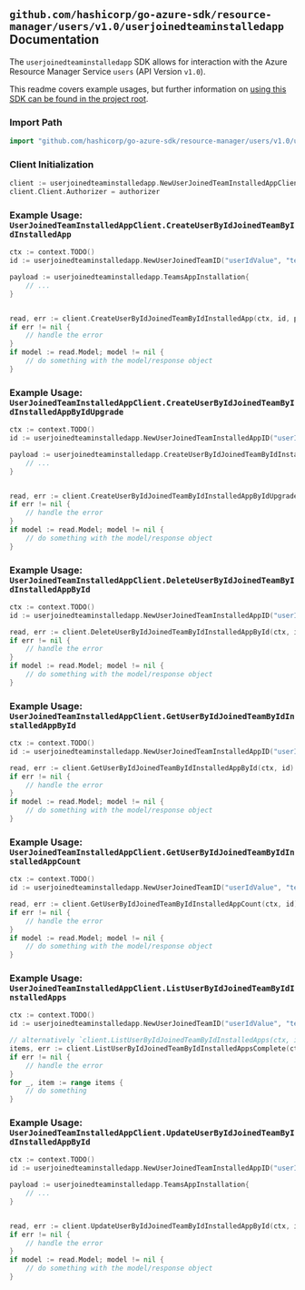
## `github.com/hashicorp/go-azure-sdk/resource-manager/users/v1.0/userjoinedteaminstalledapp` Documentation

The `userjoinedteaminstalledapp` SDK allows for interaction with the Azure Resource Manager Service `users` (API Version `v1.0`).

This readme covers example usages, but further information on [using this SDK can be found in the project root](https://github.com/hashicorp/go-azure-sdk/tree/main/docs).

### Import Path

```go
import "github.com/hashicorp/go-azure-sdk/resource-manager/users/v1.0/userjoinedteaminstalledapp"
```


### Client Initialization

```go
client := userjoinedteaminstalledapp.NewUserJoinedTeamInstalledAppClientWithBaseURI("https://management.azure.com")
client.Client.Authorizer = authorizer
```


### Example Usage: `UserJoinedTeamInstalledAppClient.CreateUserByIdJoinedTeamByIdInstalledApp`

```go
ctx := context.TODO()
id := userjoinedteaminstalledapp.NewUserJoinedTeamID("userIdValue", "teamIdValue")

payload := userjoinedteaminstalledapp.TeamsAppInstallation{
	// ...
}


read, err := client.CreateUserByIdJoinedTeamByIdInstalledApp(ctx, id, payload)
if err != nil {
	// handle the error
}
if model := read.Model; model != nil {
	// do something with the model/response object
}
```


### Example Usage: `UserJoinedTeamInstalledAppClient.CreateUserByIdJoinedTeamByIdInstalledAppByIdUpgrade`

```go
ctx := context.TODO()
id := userjoinedteaminstalledapp.NewUserJoinedTeamInstalledAppID("userIdValue", "teamIdValue", "teamsAppInstallationIdValue")

payload := userjoinedteaminstalledapp.CreateUserByIdJoinedTeamByIdInstalledAppByIdUpgradeRequest{
	// ...
}


read, err := client.CreateUserByIdJoinedTeamByIdInstalledAppByIdUpgrade(ctx, id, payload)
if err != nil {
	// handle the error
}
if model := read.Model; model != nil {
	// do something with the model/response object
}
```


### Example Usage: `UserJoinedTeamInstalledAppClient.DeleteUserByIdJoinedTeamByIdInstalledAppById`

```go
ctx := context.TODO()
id := userjoinedteaminstalledapp.NewUserJoinedTeamInstalledAppID("userIdValue", "teamIdValue", "teamsAppInstallationIdValue")

read, err := client.DeleteUserByIdJoinedTeamByIdInstalledAppById(ctx, id)
if err != nil {
	// handle the error
}
if model := read.Model; model != nil {
	// do something with the model/response object
}
```


### Example Usage: `UserJoinedTeamInstalledAppClient.GetUserByIdJoinedTeamByIdInstalledAppById`

```go
ctx := context.TODO()
id := userjoinedteaminstalledapp.NewUserJoinedTeamInstalledAppID("userIdValue", "teamIdValue", "teamsAppInstallationIdValue")

read, err := client.GetUserByIdJoinedTeamByIdInstalledAppById(ctx, id)
if err != nil {
	// handle the error
}
if model := read.Model; model != nil {
	// do something with the model/response object
}
```


### Example Usage: `UserJoinedTeamInstalledAppClient.GetUserByIdJoinedTeamByIdInstalledAppCount`

```go
ctx := context.TODO()
id := userjoinedteaminstalledapp.NewUserJoinedTeamID("userIdValue", "teamIdValue")

read, err := client.GetUserByIdJoinedTeamByIdInstalledAppCount(ctx, id)
if err != nil {
	// handle the error
}
if model := read.Model; model != nil {
	// do something with the model/response object
}
```


### Example Usage: `UserJoinedTeamInstalledAppClient.ListUserByIdJoinedTeamByIdInstalledApps`

```go
ctx := context.TODO()
id := userjoinedteaminstalledapp.NewUserJoinedTeamID("userIdValue", "teamIdValue")

// alternatively `client.ListUserByIdJoinedTeamByIdInstalledApps(ctx, id)` can be used to do batched pagination
items, err := client.ListUserByIdJoinedTeamByIdInstalledAppsComplete(ctx, id)
if err != nil {
	// handle the error
}
for _, item := range items {
	// do something
}
```


### Example Usage: `UserJoinedTeamInstalledAppClient.UpdateUserByIdJoinedTeamByIdInstalledAppById`

```go
ctx := context.TODO()
id := userjoinedteaminstalledapp.NewUserJoinedTeamInstalledAppID("userIdValue", "teamIdValue", "teamsAppInstallationIdValue")

payload := userjoinedteaminstalledapp.TeamsAppInstallation{
	// ...
}


read, err := client.UpdateUserByIdJoinedTeamByIdInstalledAppById(ctx, id, payload)
if err != nil {
	// handle the error
}
if model := read.Model; model != nil {
	// do something with the model/response object
}
```
